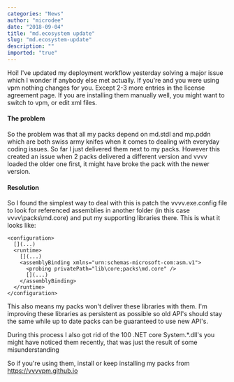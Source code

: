 ```yaml
---
categories: "News"
author: "microdee"
date: "2018-09-04"
title: "md.ecosystem update"
slug: "md.ecosystem-update"
description: ""
imported: "true"
---
```



Hoi!
I've updated my deployment workflow yesterday solving a major issue which I wonder if anybody else met actually. If you're and you were using vpm nothing changes for you. Except 2-3 more entries in the license agreement page. If you are installing them manually well, you might want to switch to vpm, or edit xml files.

####  The problem
So the problem was that all my packs depend on md.stdl and mp.pddn which are both swiss army knifes when it comes to dealing with everyday coding issues. So far I just delivered them next to my packs. However this created an issue when 2 packs delivered a different version and vvvv loaded the older one first, it might have broke the pack with the newer version.

####  Resolution
So I found the simplest way to deal with this is patch the vvvv.exe.config file to look for referenced assemblies in another folder (in this case vvvv\packs\md.core) and put my supporting libraries there. This is what it looks like:

```
<configuration>
  [](...)
  <runtime>
    [](...)
    <assemblyBinding xmlns="urn:schemas-microsoft-com:asm.v1">
      <probing privatePath="lib\core;packs\md.core" />
      [](...)
    </assemblyBinding>
  </runtime>
</configuration>
```

This also means my packs won't deliver these libraries with them. I'm improving these libraries as persistent as possible so old API's should stay the same while up to date packs can be guaranteed to use new API's.

During this process I also got rid of the 100 .NET core System.*.dll's you might have noticed them recently, that was just the result of some misunderstanding

So if you're using them, install or keep installing my packs from https://vvvvpm.github.io